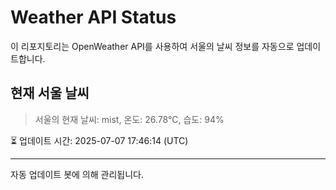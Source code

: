 
# Weather API Status

이 리포지토리는 OpenWeather API를 사용하여 서울의 날씨 정보를 자동으로 업데이트합니다.

## 현재 서울 날씨
> 서울의 현재 날씨: mist, 온도: 26.78°C, 습도: 94%

⏳ 업데이트 시간: 2025-07-07 17:46:14 (UTC)

---
자동 업데이트 봇에 의해 관리됩니다.
